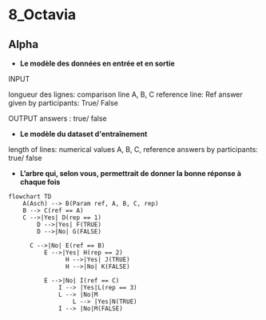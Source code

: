 # 8_Octavia

## Alpha

- **Le modèle des données en entrée et en sortie**

INPUT

longueur des lignes: comparison line A, B, C
reference line: Ref
answer given by participants: True/ False

OUTPUT
answers : true/ false

- **Le modèle du dataset d'entraînement**

length of lines: numerical values A, B, C, reference
answers by participants: true/ false

- **L’arbre qui, selon vous, permettrait de donner la bonne réponse à chaque fois**

```mermaid
flowchart TD
    A(Asch) --> B(Param ref, A, B, C, rep)
    B --> C(ref == A)
    C -->|Yes| D(rep == 1)
	    D -->|Yes| F(TRUE)
	    D -->|No| G(FALSE)
    
	  C -->|No| E(ref == B)
		  E -->|Yes| H(rep == 2)
				H -->|Yes| J(TRUE)
				H -->|No| K(FALSE)
				
		  E -->|No| I(ref == C)
			  I --> |Yes|L(rep == 3)
			  L --> |No|M
				  L --> |Yes|N(TRUE)
			  I --> |No|M(FALSE)
```

